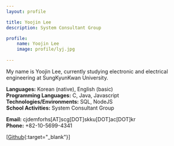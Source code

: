 ```yaml
---
layout: profile

title: Yoojin Lee
description: System Consultant Group

profile:
    name: Yoojin Lee
    image: profile/lyj.jpg
    
---
```


My name is Yoojin Lee, currently studying electronic and electrical engineering at SungKyunKwan University.  

<strong>Languages:</strong> Korean (native), English (basic)  
<strong>Programming Languages:</strong> C, Java, Javascript  
<strong>Technologies/Environments:</strong> SQL, NodeJS  
<strong>School Activities:</strong> System Consultant Group  

<strong>Email:</strong> cjdemforhs[AT]scg[DOT]skku[DOT]ac[DOT]kr  
<strong>Phone:</strong> +82-10-5699-4341  

[[Github](https://github.com/sini1904){:target="\_blank"}]  
